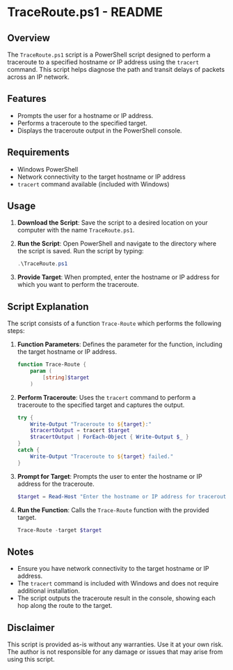 # TraceRoute.ps1 - README

## Overview
The `TraceRoute.ps1` script is a PowerShell script designed to perform a traceroute to a specified hostname or IP address using the `tracert` command. This script helps diagnose the path and transit delays of packets across an IP network.

## Features
- Prompts the user for a hostname or IP address.
- Performs a traceroute to the specified target.
- Displays the traceroute output in the PowerShell console.

## Requirements
- Windows PowerShell
- Network connectivity to the target hostname or IP address
- `tracert` command available (included with Windows)

## Usage
1. **Download the Script**: Save the script to a desired location on your computer with the name `TraceRoute.ps1`.
2. **Run the Script**: Open PowerShell and navigate to the directory where the script is saved. Run the script by typing:
   ```powershell
   .\TraceRoute.ps1
   ```

3. **Provide Target**: When prompted, enter the hostname or IP address for which you want to perform the traceroute.

## Script Explanation
The script consists of a function `Trace-Route` which performs the following steps:

1. **Function Parameters**: Defines the parameter for the function, including the target hostname or IP address.
   ```powershell
   function Trace-Route {
       param (
           [string]$target
       )
   ```

2. **Perform Traceroute**: Uses the `tracert` command to perform a traceroute to the specified target and captures the output.
   ```powershell
   try {
       Write-Output "Traceroute to ${target}:"
       $tracertOutput = tracert $target
       $tracertOutput | ForEach-Object { Write-Output $_ }
   }
   catch {
       Write-Output "Traceroute to ${target} failed."
   }
   ```

3. **Prompt for Target**: Prompts the user to enter the hostname or IP address for the traceroute.
   ```powershell
   $target = Read-Host "Enter the hostname or IP address for traceroute"
   ```

4. **Run the Function**: Calls the `Trace-Route` function with the provided target.
   ```powershell
   Trace-Route -target $target
   ```

## Notes
- Ensure you have network connectivity to the target hostname or IP address.
- The `tracert` command is included with Windows and does not require additional installation.
- The script outputs the traceroute result in the console, showing each hop along the route to the target.

## Disclaimer
This script is provided as-is without any warranties. Use it at your own risk. The author is not responsible for any damage or issues that may arise from using this script.
